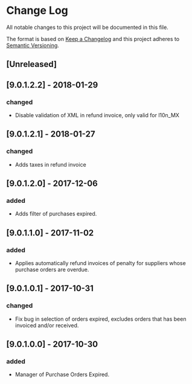 # Change Log
All notable changes to this project will be documented in this file.

The format is based on [Keep a Changelog](http://keepachangelog.com/)
and this project adheres to [Semantic Versioning](http://semver.org/).

## [Unreleased]

## [9.0.1.2.2] - 2018-01-29
### changed
- Disable validation of XML in refund invoice, only valid for l10n_MX

## [9.0.1.2.1] - 2018-01-27
### changed
- Adds taxes in refund invoice

## [9.0.1.2.0] - 2017-12-06
### added
- Adds filter of purchases expired.

## [9.0.1.1.0] - 2017-11-02
### added
- Applies automatically refund invoices of penalty for suppliers whose purchase orders are overdue.

## [9.0.1.0.1] - 2017-10-31
### changed
- Fix bug in selection of orders expired, excludes orders that has been invoiced and/or received.

## [9.0.1.0.0] - 2017-10-30
### added
- Manager of Purchase Orders Expired.
